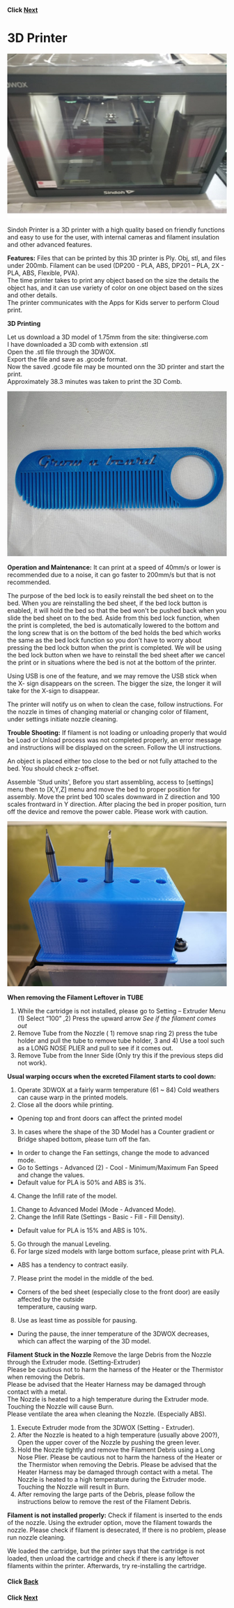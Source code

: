 

#### Click [Next](/mdfiles/3D-Design.md)



#  3D Printer

![3D Printer](/images/3D-printer.jpg)

Sindoh Printer is a 3D printer with a high quality based on friendly functions and easy to use for the user, with internal cameras and filament insulation and other advanced features.  

**Features:**
Files that can be printed by this 3D printer is Ply. Obj, stl, and files under 200mb. 
Filament can be used (DP200 - PLA, ABS, DP201 – PLA, 2X - PLA, ABS, Flexible, PVA).  
The time printer takes to print any object based on the size the details the object has, and it can use  variety of color on one object based on the sizes and other details.   
The printer communicates with the Apps for Kids server to perform Cloud print.  

**3D Printing**

Let us download a 3D model of 1.75mm from the site: thingiverse.com        
I have downloaded a 3D comb with extension .stl             
Open the .stl file through the 3DWOX.       
 Export the file and save as .gcode format.       
Now the saved .gcode file may be mounted onn the 3D printer and start the print.     
Approximately 38.3 minutes was taken to print the 3D Comb. 

![Comb 3D Print](/images/3d-print-comb.jpeg)

**Operation and Maintenance:**
It can print at a speed of 40mm/s or lower is recommended due to a noise, it can go faster to 200mm/s but  that is not recommended.  

The purpose of the bed lock is to easily reinstall the bed sheet on to the bed. When you are reinstalling   the bed sheet, if the bed lock button is enabled, it will hold the bed so that the bed won't be pushed  back when you slide the bed sheet on to the bed. Aside from this bed lock function, when the print is  completed, the bed is automatically lowered to the bottom and the long screw that is on the bottom of the  bed holds the bed which works the same as the bed lock function so you don't have to worry about pressing  the bed lock button when the print is completed. We will be using the bed lock button when we have to reinstall the bed sheet after we cancel the print or in situations where the bed is not at the bottom of  the printer. 

Using USB is one of the feature, and we may remove the USB stick when the X- sign disappears on the  screen. The bigger the size, the longer it will take for the X-sign to disappear. 

The printer will notify us on when to clean the case, follow instructions. For the nozzle in times of changing material or changing color of filament, under settings initiate nozzle cleaning.  

**Trouble Shooting:**
If filament is not loading or unloading properly that would be Load or Unload process was not completed  properly, an error message and instructions will be displayed on the screen. Follow the UI instructions.   

An object is placed either  too close to the bed or not fully attached to the bed. You should check z-offset.   

Assemble 'Stud units', Before you start assembling, access to [settings] menu then to [X,Y,Z] menu and move the bed to proper position for assembly. Move the print bed 100 scales downward in Z direction and 100 scales frontward in Y direction. After placing the bed in proper position, turn off the device and remove the power cable. Please work with caution.

![bit-holder 3D Print](/images/3d-print-bit-holder.jpeg)

**When removing the Filament Leftover in TUBE**
1.	While the cartridge is not installed, please go to Setting – Extruder Menu (1) Select “100” ,2) Press the upward arrow *See if the filament comes out*   
2.	Remove Tube from the Nozzle ( 1) remove snap ring 2) press the tube holder and pull the tube to remove tube holder, 3 and 4) Use a tool such as a LONG NOSE PLIER and pull to see if it comes out. 
3.	Remove Tube from the Inner Side (Only try this if the previous steps did not work).
 

**Usual warping occurs when the excreted Filament starts to cool down:**
1.	Operate 3DWOX at a fairly warm temperature (61 ~ 84) 
    Cold weathers can cause warp in the printed models.  
2.	Close all the doors while printing.      
-	Opening top and front doors can affect the printed model    
3.	In cases where the shape of the 3D Model has a Counter gradient or Bridge shaped bottom, please turn       off the fan. 
-	In order to change the Fan settings, change the mode to advanced mode.  
-	Go to Settings - Advanced (2) - Cool - Minimum/Maximum Fan Speed and change the values.   
-	Default value for PLA is 50% and ABS is 3%.     
4.	Change the Infill rate of the model.  
1)	Change to Advanced Model (Mode - Advanced Mode).  
2)	Change the Infill Rate (Settings - Basic - Fill - Fill Density).   
-	Default value for PLA is 15% and ABS is 10%.   
5.	Go through the manual Leveling.      
6.	For large sized models with large bottom surface, please print with PLA.
-	ABS has a tendency to contract easily.  
7.	Please print the model in the middle of the bed.  
-	Corners of the bed sheet (especially close to the front door) are easily affected by the outside       
    temperature, causing warp.   
8.	Use as least time as possible for pausing.  
-	During the pause, the inner temperature of the 3DWOX decreases, which can affect the warping of the 3D     model.  

**Filament Stuck in the Nozzle**
Remove the large Debris from the Nozzle through the Extruder mode. (Setting-Extruder)  
Please be cautious not to harm the harness of the Heater or the Thermistor when removing the Debris.  
Please be advised that the Heater Harness may be damaged through contact with a metal.  
The Nozzle is heated to a high temperature during the Extruder mode. Touching the Nozzle will cause Burn.  
Please ventilate the area when cleaning the Nozzle. (Especially ABS).  
1.	Execute Extruder mode from the 3DWOX (Setting - Extruder).  
2.	After the Nozzle is heated to a high temperature (usually above 200?), Open the upper cover of the Nozzle by pushing the green lever.     
3.	Hold the Nozzle tightly and remove the Filament Debris using a Long Nose Plier. Please be cautious not to harm the harness of the Heater or the Thermistor when removing the Debris. Please be advised that the Heater Harness may be damaged through contact with a metal. The Nozzle is heated to a high temperature during the Extruder mode. Touching the Nozzle will result in Burn.      
4.	After removing the large parts of the Debris, please follow the instructions below to remove the rest of the Filament Debris.   


**Filament is not installed properly:** Check if filament is inserted to the ends of the nozzle. Using the extruder option, move the filament towards the nozzle. Please check if filament is desecrated, If there is no problem, please run nozzle cleaning.    

We loaded the cartridge, but the printer says that the cartridge is not loaded, then unload the cartridge and check if there is any leftover filaments within the printer. Afterwards, try re-installing the cartridge.   




#### Click [Back](/mdfiles/Micro-Milling-Machine.md)
#### Click [Next](/mdfiles/3D-Design.md)





